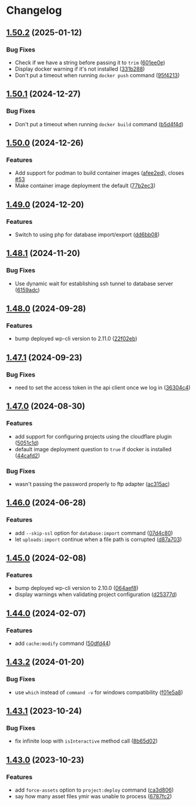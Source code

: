 # Changelog

## [1.50.2](https://github.com/ymirapp/cli/compare/v1.50.1...v1.50.2) (2025-01-12)


### Bug Fixes

* Check if we have a string before passing it to `trim` ([601ee0e](https://github.com/ymirapp/cli/commit/601ee0eca90745cb7da7378b85196ad7bd4f610c))
* Display docker warning if it's not installed ([331b288](https://github.com/ymirapp/cli/commit/331b28801d11ada5a2e7cc696e1aaddd5a6e3438))
* Don't put a timeout when running `docker push` command ([95f4213](https://github.com/ymirapp/cli/commit/95f4213b785e4999722889b8f215342ef4115b4a))

## [1.50.1](https://github.com/ymirapp/cli/compare/v1.50.0...v1.50.1) (2024-12-27)


### Bug Fixes

* Don't put a timeout when running `docker build` command ([b5d4f4d](https://github.com/ymirapp/cli/commit/b5d4f4d2d4c1cecbe386866b244183a737f6fddb))

## [1.50.0](https://github.com/ymirapp/cli/compare/v1.49.0...v1.50.0) (2024-12-26)


### Features

* Add support for podman to build container images ([afee2ed](https://github.com/ymirapp/cli/commit/afee2ed7c99687da916dedd307467febf8c2694c)), closes [#53](https://github.com/ymirapp/cli/issues/53)
* Make container image deployment the default ([77b2ec3](https://github.com/ymirapp/cli/commit/77b2ec3f8a8f3c3aa4653038d7f1a7e01b0641a1))

## [1.49.0](https://github.com/ymirapp/cli/compare/v1.48.1...v1.49.0) (2024-12-20)


### Features

* Switch to using php for database import/export ([dd6bb08](https://github.com/ymirapp/cli/commit/dd6bb089287d8b36f90ea936976719f1118dd779))

## [1.48.1](https://github.com/ymirapp/cli/compare/v1.48.0...v1.48.1) (2024-11-20)


### Bug Fixes

* Use dynamic wait for establishing ssh tunnel to database server ([6159adc](https://github.com/ymirapp/cli/commit/6159adcb7e6486c5f385449f7ea392e9be5500e0))

## [1.48.0](https://github.com/ymirapp/cli/compare/v1.47.1...v1.48.0) (2024-09-28)


### Features

* bump deployed wp-cli version to 2.11.0 ([22f02eb](https://github.com/ymirapp/cli/commit/22f02eb79b995db66abee60cd5f7027677797114))

## [1.47.1](https://github.com/ymirapp/cli/compare/v1.47.0...v1.47.1) (2024-09-23)


### Bug Fixes

* need to set the access token in the api client once we log in ([36304c4](https://github.com/ymirapp/cli/commit/36304c4d689f7cb47a0991a26dbfd98989db336d))

## [1.47.0](https://github.com/ymirapp/cli/compare/v1.46.0...v1.47.0) (2024-08-30)


### Features

* add support for configuring projects using the cloudflare plugin ([5051c1d](https://github.com/ymirapp/cli/commit/5051c1d7caf3850d2a98c4e6867eab68b5012b05))
* default image deployment question to `true` if docker is installed ([44cafd2](https://github.com/ymirapp/cli/commit/44cafd201d5d218023f2f9ed8cdcd1bea7ce778a))


### Bug Fixes

* wasn't passing the password properly to ftp adapter ([ac315ac](https://github.com/ymirapp/cli/commit/ac315acc2683ecfafdd18929c4c2f5f2cc66d7e6))

## [1.46.0](https://github.com/ymirapp/cli/compare/v1.45.0...v1.46.0) (2024-06-28)


### Features

* add `--skip-ssl` option for `database:import` command ([07d4c80](https://github.com/ymirapp/cli/commit/07d4c8004357d2fa90c746ee427800a1dfb8b210))
* let `uploads:import` continue when a file path is corrupted ([d87a703](https://github.com/ymirapp/cli/commit/d87a7038baca94c84b702ba6609867db9603de65))

## [1.45.0](https://github.com/ymirapp/cli/compare/v1.44.0...v1.45.0) (2024-02-08)


### Features

* bump deployed wp-cli version to 2.10.0 ([064aef8](https://github.com/ymirapp/cli/commit/064aef87e3cc126a1118204bc4efb38614df3227))
* display warnings when validating project configuration ([d25377d](https://github.com/ymirapp/cli/commit/d25377d86fc302e71410a77691ae85e13a020ee2))

## [1.44.0](https://github.com/ymirapp/cli/compare/v1.43.2...v1.44.0) (2024-02-07)


### Features

* add `cache:modify` command ([50dfd44](https://github.com/ymirapp/cli/commit/50dfd4423d884753868ed3a4711778ec1e7b10b9))

## [1.43.2](https://github.com/ymirapp/cli/compare/v1.43.1...v1.43.2) (2024-01-20)


### Bug Fixes

* use `which` instead of `command -v` for windows compatibility ([f01e5a8](https://github.com/ymirapp/cli/commit/f01e5a8ed9de0637490d911536ecefa79f6ccdcf))

## [1.43.1](https://github.com/ymirapp/cli/compare/v1.43.0...v1.43.1) (2023-10-24)


### Bug Fixes

* fix infinite loop with `isInteractive` method call ([8b65d02](https://github.com/ymirapp/cli/commit/8b65d0285d1de1d4563742be60616b363e1eeaeb))

## [1.43.0](https://github.com/ymirapp/cli/compare/v1.42.0...v1.43.0) (2023-10-23)


### Features

* add `force-assets` option to `project:deploy` command ([ca3d806](https://github.com/ymirapp/cli/commit/ca3d8067531aed033415582e31dda8dc4a96f1a9))
* say how many asset files ymir was unable to process ([6787fc2](https://github.com/ymirapp/cli/commit/6787fc2738faca8a9cdcd7aa4aa4ebbfa21a1e7a))
